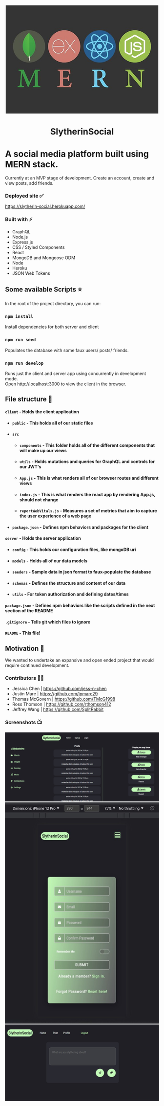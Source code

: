 <p align="center">
    <img src="./client/images/MERN.png" alt="mern" width="500" />
</p>
<h1 align="center">SlytherinSocial</h1>

# A social media platform built using MERN stack. 

Currently at an MVP stage of development. Create an account, create and view posts, add friends.

### Deployed site ✅
https://slytherin-social.herokuapp.com/

### Built with ⚡

-  GraphQL
-  Node.js
-  Express.js
-  CSS / Styled Components
-  React
-  MongoDB and Mongoose ODM
-  Node
-  Heroku
-  JSON Web Tokens

## Some available Scripts ⭐

In the root of the project directory, you can run:

### `npm install`
Install dependencies for both server and client<br>

### `npm run seed`
Populates the database with some faux users/ posts/ friends.<br>

### `npm run develop`

Runs just the client and server app using concurrently in development mode.<br>
Open [http://localhost:3000](http://localhost:3000) to view the client in the browser.


## File structure 🌿
#### `client` - Holds the client application
- #### `public` - This holds all of our static files
- #### `src`
    - #### `components` - This folder holds all of the different components that will make up our views
    - #### `utils` - Holds mutations and queries for GraphQL and controls for our JWT's
    - #### `App.js` - This is what renders all of our browser routes and different views
    - #### `index.js` - This is what renders the react app by rendering App.js, should not change
    - #### `reportWebVitals.js` - Measures a set of metrics that aim to capture the user experience of a web page
- #### `package.json` - Defines npm behaviors and packages for the client
#### `server` - Holds the server application
- #### `config` - This holds our configuration files, like mongoDB uri
- #### `models` - Holds all of our data models
- #### `seeders` - Sample data in json format to faux-populate the database
- #### `schemas` - Defines the structure and content of our data
- #### `utils` - For token authorization and defining dates/times
#### `package.json` - Defines npm behaviors like the scripts defined in the next section of the README
#### `.gitignore` - Tells git which files to ignore
#### `README` - This file!


## Motivation 🌻

We wanted to undertake an expansive and open ended project that would require continued development.

### Contributors 👨‍💻
- Jessica Chen | https://github.com/jess-n-chen
- Justin Mare | https://github.com/jpmare29
- Thomas McGovern | https://github.com/TMcG1998
- Ross Thomson | https://github.com/rthomson412
- Jeffrey Wang | https://github.com/SplitRabbit

### Screenshots 📺
![Screenshot1](./client/images/ss1.jpg)
![Screenshot2](./client/images/ss2.jpg)
![Screenshot3](./client/images/ss3.jpg)



